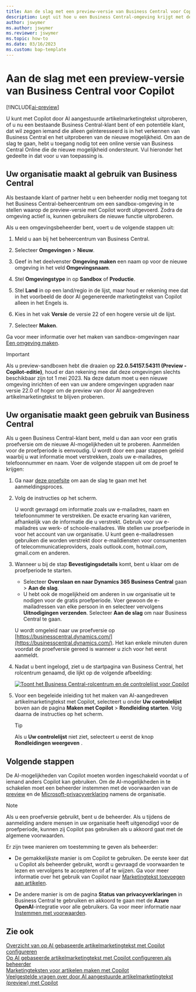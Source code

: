 ```yaml
---
title: Aan de slag met een preview-versie van Business Central voor Copilot
description: Legt uit hoe u een Business Central-omgeving krijgt met de nieuwe AI-mogelijkheid voor het genereren van tekstsuggesties voor artikel/product-beschrijvingen.
author: jswymer
ms.author: jswymer
ms.reviewer: jswymer
ms.topic: how-to
ms.date: 03/16/2023
ms.custom: bap-template
---
```


# <a name="get-started-with-a-business-central-preview-version-for-copilot"></a><a name="get-started-with-a-business-central-preview-version-for-copilot"></a><a name="get-started-with-a-business-central-preview-version-for-copilot"></a>Aan de slag met een preview-versie van Business Central voor Copilot

[!INCLUDE[ai-preview](includes/ai-preview.md)]

U kunt met Copilot door AI aangestuurde artikelmarketingtekst uitproberen, of u nu een bestaande Business Central-klant bent of een potentiële klant, dat wil zeggen iemand die alleen geïnteresseerd is in het verkennen van Business Central en het uitproberen van de nieuwe mogelijkheid. Om aan de slag te gaan, hebt u toegang nodig tot een online versie van Business Central Online die de nieuwe mogelijkheid ondersteunt. Vul hieronder het gedeelte in dat voor u van toepassing is.

## <a name="your-organization-already-uses-business-central"></a><a name="your-organization-already-uses-business-central"></a><a name="your-organization-already-uses-business-central"></a>Uw organisatie maakt al gebruik van Business Central

Als bestaande klant of partner hebt u een beheerder nodig met toegang tot het Business Central-beheercentrum om een sandbox-omgeving in te stellen waarop de preview-versie met Copilot wordt uitgevoerd. Zodra de omgeving actief is, kunnen gebruikers de nieuwe functie uitproberen.

Als u een omgevingsbeheerder bent, voert u de volgende stappen uit:

1. Meld u aan bij het beheercentrum van Business Central.
2. Selecteer **Omgevingen** > **Nieuw**.
3. Geef in het deelvenster **Omgeving maken** een naam op voor de nieuwe omgeving in het veld **Omgevingsnaam**.
4. Stel **Omgevingstype** in op **Sandbox** of **Productie**.
5. Stel **Land** in op een land/regio in de lijst, maar houd er rekening mee dat in het voorbeeld de door AI gegenereerde marketingtekst van Copilot alleen in het Engels is.
6. Kies in het vak **Versie** de versie 22 of een hogere versie uit de lijst.

   <!--
   > [!IMPORTANT]
   > You must use **22.0.54157.54311 (Preview - Copilot edition)** to experience Copilot.
   -->
7. Selecteer **Maken**.  

Ga voor meer informatie over het maken van sandbox-omgevingen naar [Een omgeving maken](/dynamics365/business-central/dev-itpro/administration/tenant-admin-center-environments#create-a-new-environment).

> [!IMPORTANT]
> Als u preview-sandboxen hebt die draaien op **22.0.54157.54311 (Preview - Copilot-editie)**, houd er dan rekening mee dat deze omgevingen slechts beschikbaar zijn tot 1 mei 2023. Na deze datum moet u een nieuwe omgeving inrichten of een van uw andere omgevingen upgraden naar versie 22.0 of hoger om de preview van door AI aangedreven artikelmarketingtekst te blijven proberen.

## <a name="your-organization-doesnt-use-business-central"></a><a name="your-organization-doesnt-use-business-central"></a><a name="your-organization-doesnt-use-business-central"></a>Uw organisatie maakt geen gebruik van Business Central

Als u geen Business Central-klant bent, meld u dan aan voor een gratis proefversie om de nieuwe AI-mogelijkheden uit te proberen. Aanmelden voor de proefperiode is eenvoudig. U wordt door een paar stappen geleid waarbij u wat informatie moet verstrekken, zoals uw e-mailadres, telefoonnummer en naam. Voer de volgende stappen uit om de proef te krijgen:

1. Ga naar [deze proefsite](https://go.microsoft.com/fwlink/?linkid=2227167) om aan de slag te gaan met het aanmeldingsproces.
2. Volg de instructies op het scherm.

   U wordt gevraagd om informatie zoals uw e-mailadres, naam en telefoonnummer te verstrekken. De exacte ervaring kan variëren, afhankelijk van de informatie die u verstrekt. <!--But here are a couple important points to be aware of as you run through the sign-up process:--> Gebruik voor uw e-mailadres uw werk- of schoole-mailadres. We stellen uw proefperiode in voor het account van uw organisatie. U kunt geen e-mailadressen gebruiken die worden verstrekt door e-maildiensten voor consumenten of telecommunicatieproviders, zoals outlook.com, hotmail.com, gmail.com en anderen.
   
   <!-- When you get to the option for **Country or region** be sure to set this **United States**.

      > [!IMPORTANT]
      > You must set **Country or region** to **United States**; otherwise the AI-powered item marketing text with Copilot won't be available in Business Central.  -->
3. Wanneer u bij de stap **Bevestigingsdetails** komt, bent u klaar om de proefperiode te starten.

   - Selecteer **Overslaan en naar Dynamics 365 Business Central** gaan > **Aan de slag**.
   - U hebt ook de mogelijkheid om anderen in uw organisatie uit te nodigen voor de gratis proefperiode. Voer gewoon de e-mailadressen van elke persoon in en selecteer vervolgens **Uitnodigingen verzenden**. Selecteer **Aan de slag** om naar Business Central te gaan.  

   U wordt omgeleid naar uw proefversie op [https://businesscentral.dynamics.com/](https://businesscentral.dynamics.com/). Het kan enkele minuten duren voordat de proefversie gereed is wanneer u zich voor het eerst aanmeldt.

<!--
1. On the **Let's get you started** step, enter your work or school email address, then select **Next**.

   Use your work or school email address. We'll establish your trial on your organization's account. You can't use email addresses provided by consumer email services or telecommunication providers, such as outlook.com, hotmail.com, gmail.com, and others.
3. When asked what kind of email you have, select **I got it from my organization** > **Next**.
4. On the **Create your account** step, you provide information that will help use set up a trial version of Business Central that you can sign in to.

   1. Provide a telephone number that we can use to send you a verification code. Enter a country code and number that isn't VoIP or toll free.
   2. Choose how you want us to send the verification code:
      - Select **Text me** to get the verification code in a text message.
      - Select **Call me** to get the code in a voice message.
   3. Select **Send verification code**. 
   4. When you get the code, type it in the **Enter your verification code** box, then select **Verify**.

      Once you're verified, we'll send you an email with another verification code that you'll use in the next step to complete creating your account.
   5. Fill in your first and last name.
   6. Set **Country or region** to **United States**.

      > [!IMPORTANT]
      > You must set **Country or region** to **United States**; otherwise the AI-powered item marketing text with Copilot won't be available in Business Central.  

   7. Enter a valid phone umber in the **Business telephone number** box.
   8. In the **Create password** and **Confirm password** boxes, enter a password that you want to use to sign in to Business Central. The password must at least eight characters and include at least one number, an uppercase letter, and a lower case letter.
   9. In the **Verification code** box, enter the verification code we sent you in an email, then select **Next**.
   10. When you get a prompt that your account is successfully created, select **Sign in**.
-->

4. Nadat u bent ingelogd, ziet u de startpagina van Business Central, het rolcentrum genaamd, die lijkt op de volgende afbeelding:

   [![Toont het Business Central-rolcentrum en de controlelijst voor Copilot](media/copilot-checklist.png)](media/copilot-checklist.png#lightbox)

5. Voor een begeleide inleiding tot het maken van AI-aangedreven artikelmarketingtekst met Copilot, selecteert u onder **Uw controlelijst** boven aan de pagina **Maken met Copilot** > **Rondleiding starten**. Volg daarna de instructies op het scherm.

   > [!TIP]
   > Als u **Uw controlelijst** niet ziet, selecteert u eerst de knop **Rondleidingen weergeven** .

## <a name="next-steps"></a><a name="next-steps"></a><a name="next-steps"></a>Volgende stappen

De AI-mogelijkheden van Copilot moeten worden ingeschakeld voordat u of iemand anders Copilot kan gebruiken. Om de AI-mogelijkheden in te schakelen moet een beheerder instemmen met de voorwaarden van de [preview](https://dynamics.microsoft.com/legaldocs/supp-dynamics365-preview/) en de [Microsoft-privacyverklaring](https://go.microsoft.com/fwlink/?LinkId=521839) namens de organisatie.

> [!NOTE]
> Als u een proefversie gebruikt, bent u de beheerder. Als u tijdens de aanmelding andere mensen in uw organisatie heeft uitgenodigd voor de proefperiode, kunnen zij Copilot pas gebruiken als u akkoord gaat met de algemene voorwaarden.

Er zijn twee manieren om toestemming te geven als beheerder:

- De gemakkelijkste manier is om Copilot te gebruiken. De eerste keer dat u Copilot als beheerder gebruikt, wordt u gevraagd de voorwaarden te lezen en vervolgens te accepteren of af te wijzen. Ga voor meer informatie over het gebruik van Copilot naar [Marketingtekst toevoegen aan artikelen](item-marketing-text.md).  

- De andere manier is om de pagina **Status van privacyverklaringen** in Business Central te gebruiken en akkoord te gaan met de **Azure OpenAI**-integratie voor alle gebruikers. Ga voor meer informatie naar [Instemmen met voorwaarden](enable-ai.md#consent-to-or-reject-preview-and-privacy-terms-and-conditions-for-all-users).

## <a name="see-also"></a><a name="see-also"></a><a name="see-also"></a>Zie ook

[Overzicht van op AI gebaseerde artikelmarketingtekst met Copilot configureren](ai-overview.md)  
[Op AI gebaseerde artikelmarketingtekst met Copilot configureren als beheerder](enable-ai.md)  
[Marketingteksten voor artikelen maken met Copilot](item-marketing-text.md)  
[Veelgestelde vragen over door AI aangestuurde artikelmarketingtekst (preview) met Copilot](ai-faq.md)  
